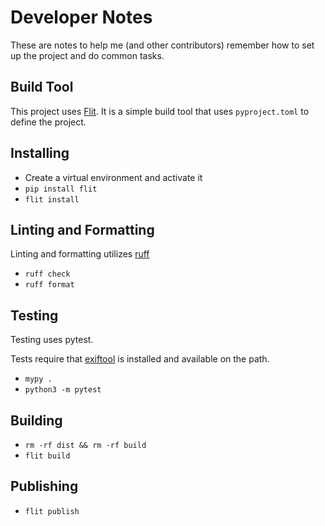 # Developer Notes

These are notes to help me (and other contributors) remember how to set up the project and do common tasks.

## Build Tool

This project uses [Flit](https://flit.readthedocs.io/en/latest/).  It is a simple build tool that uses `pyproject.toml` to define the project.

## Installing

- Create a virtual environment and activate it
- `pip install flit`
- `flit install`

## Linting and Formatting

Linting and formatting utilizes [ruff](https://github.com/astral-sh/ruff)

- `ruff check`
- `ruff format`

## Testing

Testing uses pytest.

Tests require that [exiftool](https://exiftool.org) is installed and available on the path.

- `mypy .`
- `python3 -m pytest`

## Building

- `rm -rf dist && rm -rf build`
- `flit build`

## Publishing

- `flit publish`
